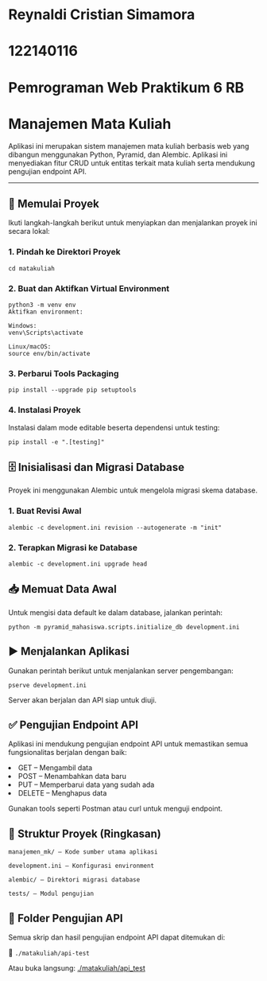 # Reynaldi Cristian Simamora
# 122140116
# Pemrograman Web Praktikum 6 RB
# Manajemen Mata Kuliah

Aplikasi ini merupakan sistem manajemen mata kuliah berbasis web yang dibangun menggunakan Python, Pyramid, dan Alembic. Aplikasi ini menyediakan fitur CRUD untuk entitas terkait mata kuliah serta mendukung pengujian endpoint API.

---

## 🚀 Memulai Proyek

Ikuti langkah-langkah berikut untuk menyiapkan dan menjalankan proyek ini secara lokal:

### 1. Pindah ke Direktori Proyek

```
cd matakuliah
```
### 2. Buat dan Aktifkan Virtual Environment

```
python3 -m venv env
Aktifkan environment:

Windows:
venv\Scripts\activate

Linux/macOS:
source env/bin/activate
```

### 3. Perbarui Tools Packaging
```
pip install --upgrade pip setuptools
```
### 4. Instalasi Proyek
Instalasi dalam mode editable beserta dependensi untuk testing:
```
pip install -e ".[testing]"
```

## 🗄️ Inisialisasi dan Migrasi Database
Proyek ini menggunakan Alembic untuk mengelola migrasi skema database.

### 1. Buat Revisi Awal
```
alembic -c development.ini revision --autogenerate -m "init"
```
### 2. Terapkan Migrasi ke Database

```
alembic -c development.ini upgrade head
```

## 📥 Memuat Data Awal
Untuk mengisi data default ke dalam database, jalankan perintah:
```
python -m pyramid_mahasiswa.scripts.initialize_db development.ini
```

## ▶️ Menjalankan Aplikasi
Gunakan perintah berikut untuk menjalankan server pengembangan:
```
pserve development.ini
```
Server akan berjalan dan API siap untuk diuji.

## ✅ Pengujian Endpoint API
Aplikasi ini mendukung pengujian endpoint API untuk memastikan semua fungsionalitas berjalan dengan baik:

<li> GET – Mengambil data

<li> POST – Menambahkan data baru

<li> PUT – Memperbarui data yang sudah ada

<li> DELETE – Menghapus data

Gunakan tools seperti Postman atau curl untuk menguji endpoint.


## 📁 Struktur Proyek (Ringkasan)
```
manajemen_mk/ – Kode sumber utama aplikasi

development.ini – Konfigurasi environment

alembic/ – Direktori migrasi database

tests/ – Modul pengujian
```
## 🧪 Folder Pengujian API

Semua skrip dan hasil pengujian endpoint API dapat ditemukan di:

📁 `./matakuliah/api-test`

Atau buka langsung: [./matakuliah/api_test](./matakuliah/api_test)